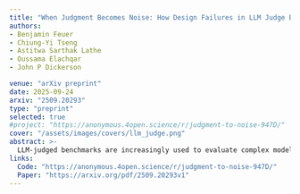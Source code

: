 ```yaml
---
title: "When Judgment Becomes Noise: How Design Failures in LLM Judge Benchmarks Silently Undermine Validity (Under Review)"
authors:
- Benjamin Feuer
- Chiung-Yi Tseng
- Astitwa Sarthak Lathe
- Oussama Elachqar
- John P Dickerson

venue: "arXiv preprint"
date: 2025-09-24
arxiv: "2509.20293"
type: "preprint"
selected: true
#project: "https://anonymous.4open.science/r/judgment-to-noise-947D/"
cover: "/assets/images/covers/llm_judge.png"
abstract: >-
  LLM-judged benchmarks are increasingly used to evaluate complex model behaviors, yet their design introduces failure modes absent in conventional, groundtruth–based benchmarks. We argue that, without tight objectives and verifiable constructions, benchmark rankings can produce high-confidence rankings that are in fact largely noise. We introduce two mechanisms to diagnose these issues. Schematic adherence quantifies how much of a judge’s overall verdict is explained by the explicit evaluation schema, revealing unexplained variance when judges deviate from their own rubric. Psychometric validity aggregates internal consistency and discriminant validity signals to quantify irreducible uncertainty in any benchmarking run. Applying these tools to Arena-Hard Auto, we find severe schema incoherence and factor collapse across popular judges: e.g., unexplained variance exceeding 90% for DeepSeek-R1-32B and factor correlations above 0.93 for most criteria. We also show that the ELO-style aggregation used by Arena-Hard Auto collapses and masks genuine ranking uncertainty. Our results highlight design failures that undermine validity and offer actionable principles for building better-scoped, reliability-aware LLM-judged benchmarks. We release our code at  https://anonymous.4open.science/r/judgment-to-noise-947D/README.md
links:
  Code: "https://anonymous.4open.science/r/judgment-to-noise-947D/"
  Paper: "https://arxiv.org/pdf/2509.20293v1"
---
```

